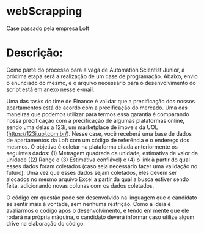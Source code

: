 # webScrapping
Case passado pela empresa Loft

# Descrição:

Como parte do processo para a vaga de Automation Scientist Junior, a próxima etapa será a realização de um case de programação. Abaixo, envio o enunciado do mesmo, e o arquivo necessário para o desenvolvimento do script está em anexo nesse e-mail.

Uma das tasks do time de Finance é validar que a precificação dos nossos apartamentos está de acordo com a precificação do mercado. Uma das maneiras que podemos utilizar para termos essa garantia é comparando nossa precificação com a precificação de algumas plataformas online, sendo uma delas a 123i, um marketplace de imóveis da UOL (https://123i.uol.com.br/). Nesse case, você receberá uma base de dados de apartamentos da Loft com um código de referência e o endereço dos mesmos. O objetivo é coletar na plataforma citada anteriormente os seguintes dados:
(1) Metragem quadrada da unidade, estimativa de valor da unidade ((2) Range e (3) Estimativa confiável) e (4) o link à partir do qual esses dados foram coletados (caso seja necessário fazer uma validação no futuro).
Uma vez que esses dados sejam coletados, eles devem ser alocados no mesmo arquivo Excel a partir da qual a busca estiver sendo feita, adicionando novas colunas com os dados coletados.

O código em questão pode ser desenvolvido na linguagem que o candidato se sentir mais à vontade, sem nenhuma restrição. Como a ideia é avaliarmos o código após o desenvolvimento, e tendo em mente que ele rodará na própria máquina, o candidato deverá informar caso utilize algum drive na elaboração do código.

